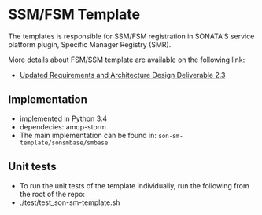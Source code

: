 
# SSM/FSM Template
The templates is responsible for SSM/FSM registration in SONATA'S service platform plugin, Specific Manager Registry (SMR).

More details about FSM/SSM template are available on the following link:
* [Updated Requirements and Architecture Design Deliverable 2.3](http://sonata-nfv.eu/content/d23-updated-requirements-and-architecture-design)


## Implementation
* implemented in Python 3.4
* dependecies: amqp-storm
* The main implementation can be found in: `son-sm-template/sonsmbase/smbase`

## Unit tests

* To run the unit tests of the template individually, run the following from the root of the repo:
 * ./test/test_son-sm-template.sh